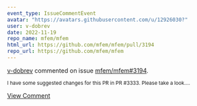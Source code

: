 ```yaml
---
event_type: IssueCommentEvent
avatar: "https://avatars.githubusercontent.com/u/12926030?"
user: v-dobrev
date: 2022-11-19
repo_name: mfem/mfem
html_url: https://github.com/mfem/mfem/pull/3194
repo_url: https://github.com/mfem/mfem
---
```


<a href='https://github.com/v-dobrev' target='_blank'>v-dobrev</a> commented on issue <a href='https://github.com/mfem/mfem/pull/3194' target='_blank'>mfem/mfem#3194</a>.

<small>I have some suggested changes for this PR in PR #3333. Please take a look....</small>

<a href='https://github.com/mfem/mfem/pull/3194' target='_blank'>View Comment</a>